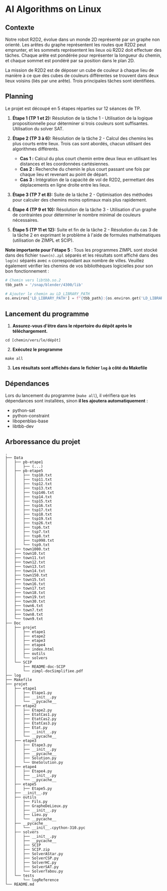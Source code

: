 # AI Algorithms on Linux

## Contexte

Notre robot R2D2, évolue dans un monde 2D représenté par un graphe non orienté. Les arêtes du graphe représentent les routes que R2D2 peut emprunter, et les sommets représentent les lieux où R2D2 doit effectuer des tâches. Chaque arête est pondérée pour représenter la longueur du chemin, et chaque sommet est pondéré par sa position dans le plan 2D.

La mission de R2D2 est de déposer un cube de couleur à chaque lieu de manière à ce que des cubes de couleurs différentes se trouvent dans deux lieux voisins (liés par une arête). Trois principales tâches sont identifiées.

## Planning

Le projet est découpé en 5 étapes réparties sur 12 séances de TP.

1. **Étape 1 (TP 1 et 2):** Résolution de la tâche 1 - Utilisation de la logique propositionnelle pour déterminer si trois couleurs sont suffisantes. Utilisation du solver SAT.

2. **Étape 2 (TP 3 à 6):** Résolution de la tâche 2 - Calcul des chemins les plus courts entre lieux. Trois cas sont abordés, chacun utilisant des algorithmes différents.

    - **Cas 1 :** Calcul du plus court chemin entre deux lieux en utilisant les distances et les coordonnées cartésiennes.
    - **Cas 2 :** Recherche du chemin le plus court passant une fois par chaque lieu et revenant au point de départ.
    - **Cas 3 :** Intégration de la capacité de vol de R2D2, permettant des déplacements en ligne droite entre les lieux.

3. **Étape 3 (TP 7 et 8):** Suite de la tâche 2 - Optimisation des méthodes pour calculer des chemins moins optimaux mais plus rapidement.

4. **Étape 4 (TP 9 et 10):** Résolution de la tâche 3 - Utilisation d'un graphe de contraintes pour déterminer le nombre minimal de couleurs nécessaires.

5. **Étape 5 (TP 11 et 12):** Suite et fin de la tâche 2 - Résolution du cas 3 de la tâche 2 en exprimant le problème à l'aide de formules mathématiques (utilisation de ZIMPL et SCIP).

**Note importante pour l'étape 5** : Tous les programmes ZIMPL sont stocké dans des fichier `town(n).zpl` séparés et les résultats sont affiché dans des `log(n)` séparés avec `n` correspondant aux nombre de villes. Veuillez également vérifier les chemins de vos bibliothèques logicielles pour son bon fonctionnement :

```python
# Chemin vers libtbb.so.2
tbb_path = '/snap/blender/4300/lib'

# Ajouter le chemin au LD_LIBRARY_PATH
os.environ['LD_LIBRARY_PATH'] = f"{tbb_path}:{os.environ.get('LD_LIBRARY_PATH', '')}"
```

## Lancement du programme
1. **Assurez-vous d'être dans le répertoire du dépôt après le téléchargement.**
```
cd [chemin/vers/le/dépôt]
```
2. **Exécutez le programme**
```
make all
```
3. **Les résultats sont affichés dans le fichier `log` à côté du Makefile**

## Dépendances

Lors du lancement du programme (`make all`), il vérifiera que les dépendances sont installées, sinon **il les ajoutera automatiquement** :
* python-sat
* python-constraint
* libopenblas-base
* libtbb-dev

## Arboressance du projet
```
.
├── Data
│   ├── pb-etape1
│   │   ├── (...)
│   ├── pb-etape5
│   │   ├── tsp10.txt
│   │   ├── tsp11.txt
│   │   ├── tsp12.txt
│   │   ├── tsp13.txt
│   │   ├── tsp146.txt
│   │   ├── tsp14.txt
│   │   ├── tsp15.txt
│   │   ├── tsp16.txt
│   │   ├── tsp17.txt
│   │   ├── tsp18.txt
│   │   ├── tsp19.txt
│   │   ├── tsp26.txt
│   │   ├── tsp6.txt
│   │   ├── tsp7.txt
│   │   ├── tsp8.txt
│   │   ├── tsp998.txt
│   │   └── tsp9.txt
│   ├── town1000.txt
│   ├── town10.txt
│   ├── town11.txt
│   ├── town12.txt
│   ├── town13.txt
│   ├── town14.txt
│   ├── town150.txt
│   ├── town15.txt
│   ├── town16.txt
│   ├── town17.txt
│   ├── town18.txt
│   ├── town19.txt
│   ├── town30.txt
│   ├── town6.txt
│   ├── town7.txt
│   ├── town8.txt
│   └── town9.txt
├── Doc
│   ├── projet
│   │   ├── etape1
│   │   ├── etape2
│   │   ├── etape3
│   │   ├── etape4
│   │   ├── index.html
│   │   ├── outils
│   │   └── solvers
│   └── SCIP
│       ├── README-doc-SCIP
│       └── zimpl-docSimplifiee.pdf
├── log
├── Makefile
├── projet
│   ├── etape1
│   │   ├── Etape1.py
│   │   ├── __init__.py
│   │   └── __pycache__
│   ├── etape2
│   │   ├── Etape2.py
│   │   ├── EtatCas1.py
│   │   ├── EtatCas2.py
│   │   ├── EtatCas3.py
│   │   ├── Etat.py
│   │   ├── __init__.py
│   │   └── __pycache__
│   ├── etape3
│   │   ├── Etape3.py
│   │   ├── __init__.py
│   │   ├── __pycache__
│   │   ├── Solution.py
│   │   └── UneSolution.py
│   ├── etape4
│   │   ├── Etape4.py
│   │   ├── __init__.py
│   │   └── __pycache__
│   ├── etape5
│   │   ├── Etape5.py
│   ├── __init__.py
│   ├── outils
│   │   ├── Fils.py
│   │   ├── GrapheDeLieux.py
│   │   ├── __init__.py
│   │   ├── Lieu.py
│   │   └── __pycache__
│   ├── __pycache__
│   │   └── __init__.cpython-310.pyc
│   ├── solvers
│   │   ├── __init__.py
│   │   ├── __pycache__
│   │   ├── SCIP
│   │   ├── SCIP.zip
│   │   ├── SolverAStar.py
│   │   ├── SolverCSP.py
│   │   ├── SolverHC.py
│   │   ├── SolverSAT.py
│   │   └── SolverTabou.py
│   └── tests
│       └── logReference
└── README.md
```

